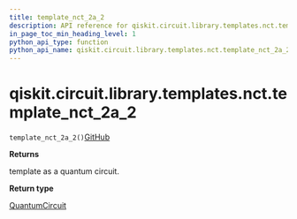 ```yaml
---
title: template_nct_2a_2
description: API reference for qiskit.circuit.library.templates.nct.template_nct_2a_2
in_page_toc_min_heading_level: 1
python_api_type: function
python_api_name: qiskit.circuit.library.templates.nct.template_nct_2a_2
---
```


# qiskit.circuit.library.templates.nct.template\_nct\_2a\_2

<span id="qiskit.circuit.library.templates.nct.template_nct_2a_2" />

`template_nct_2a_2()`[GitHub](https://github.com/qiskit/qiskit/tree/stable/0.39/qiskit/circuit/library/templates/nct/template_nct_2a_2.py "view source code")

**Returns**

template as a quantum circuit.

**Return type**

[QuantumCircuit](qiskit.circuit.QuantumCircuit "qiskit.circuit.QuantumCircuit")

